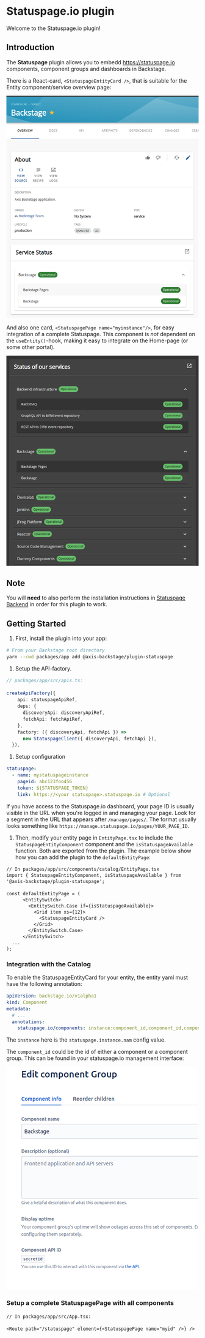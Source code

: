 # Statuspage.io plugin

Welcome to the Statuspage.io plugin!

## Introduction

The **Statuspage** plugin allows you to embedd https://statuspage.io components, component groups and dashboards in Backstage.

There is a React-card, `<StatuspageEntityCard />`, that is suitable for the Entity component/service overview page:

![entity-card](https://github.com/AxisCommunications/backstage-plugins/blob/main/plugins/statuspage/media/entity-card.png)

And also one card, `<StatuspagePage name="myinstance"/>`, for easy integration of a complete Statuspage. This component is _not_ dependent
on the `useEntity()`-hook, making it easy to integrate on the Home-page (or some other portal).

![full-status](https://github.com/AxisCommunications/backstage-plugins/blob/main/plugins/statuspage/media/full-status.png)

## Note

You will **need** to also perform the installation instructions in [Statuspage Backend](https://github.com/AxisCommunications/backstage-plugins/blob/main/plugins/statuspage-backend) in order for this plugin to work.

## Getting Started

1. First, install the plugin into your app:

```bash
# From your Backstage root directory
yarn --cwd packages/app add @axis-backstage/plugin-statuspage
```

1. Setup the API-factory.

```ts
// packages/app/src/apis.ts:

createApiFactory({
    api: statuspageApiRef,
    deps: {
      discoveryApi: discoveryApiRef,
      fetchApi: fetchApiRef,
    },
    factory: ({ discoveryApi, fetchApi }) =>
      new StatuspageClient({ discoveryApi, fetchApi }),
  }),

```

1. Setup configuration

```yaml
statuspage:
  - name: mystatuspageinstance
    pageid: abc123foo456
    token: ${STATUSPAGE_TOKEN}
    link: https://<your statuspage>.statuspage.io # Optional
```

If you have access to the Statuspage.io dashboard, your page ID is usually visible in the URL when you're logged in and managing your page. Look for a segment in the URL that appears after `/manage/pages/`. The format usually looks something like `https://manage.statuspage.io/pages/YOUR_PAGE_ID`.

1. Then, modify your entity page in `EntityPage.tsx` to include the `StatuspageEntityComponent` component and the `isStatuspageAvailable` function. Both are exported from the plugin. The example below show how you can add the plugin to the `defaultEntityPage`:

```tsx
// In packages/app/src/components/catalog/EntityPage.tsx
import { StatuspageEntityComponent, isStatuspageAvailable } from '@axis-backstage/plugin-statuspage';

const defaultEntityPage = (
      <EntitySwitch>
        <EntitySwitch.Case if={isStatuspageAvailable}>
          <Grid item xs={12}>
            <StatuspageEntityCard />
          </Grid>
        </EntitySwitch.Case>
      </EntitySwitch>
  ...
);
```

### Integration with the Catalog

To enable the StatuspageEntityCard for your entity, the entity yaml must have the following annotation:

```yaml
apiVersion: backstage.io/v1alpha1
kind: Component
metadata:
  # ...
  annotations:
    statuspage.io/components: instance:component_id,component_id,component_id # Jira component name separated with a comma
```

The `instance` here is the `statuspage.instance.nam` config value.

The `component_id` could be the id of either a component or a component group. This can be found in your statuspage.io management interface:

![component_id](https://github.com/AxisCommunications/backstage-plugins/blob/main/plugins/statuspage/media/component_id.png)

### Setup a complete StatuspagePage with all components

```tsx
// In packages/app/src/App.tsx:

<Route path="/statuspage" element={<StatuspagePage name="myid" />} />
```
